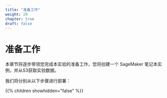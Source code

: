 ```yaml
---
title: "准备工作"
weight: 20
chapter: true
draft: false
---
```


#  准备工作   

本章节将逐步带领您完成本实验的准备工作，您将创建一个 SageMaker 笔记本实例，并从S3获取实验数据。

我们将分别从以下步骤进行部署：

{{% children showhidden="false" %}}
